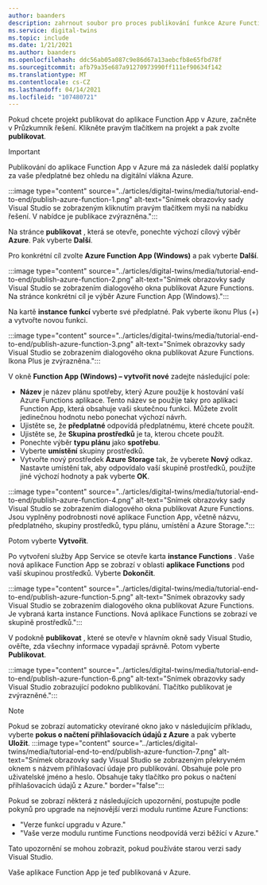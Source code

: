 ```yaml
---
author: baanders
description: zahrnout soubor pro proces publikování funkce Azure Functions ze sady Visual Studio
ms.service: digital-twins
ms.topic: include
ms.date: 1/21/2021
ms.author: baanders
ms.openlocfilehash: ddc56ab05a087c9e86d67a13aebcfb8e65fbd78f
ms.sourcegitcommit: afb79a35e687a91270973990ff111ef90634f142
ms.translationtype: MT
ms.contentlocale: cs-CZ
ms.lasthandoff: 04/14/2021
ms.locfileid: "107480721"
---
```

Pokud chcete projekt publikovat do aplikace Function App v Azure, začněte v Průzkumník řešení. Klikněte pravým tlačítkem na projekt a pak zvolte **publikovat**.

> [!IMPORTANT] 
> Publikování do aplikace Function App v Azure má za následek další poplatky za vaše předplatné bez ohledu na digitální vlákna Azure.

:::image type="content" source="../articles/digital-twins/media/tutorial-end-to-end/publish-azure-function-1.png" alt-text="Snímek obrazovky sady Visual Studio se zobrazeným kliknutím pravým tlačítkem myši na nabídku řešení. V nabídce je publikace zvýrazněna.":::

Na stránce **publikovat** , která se otevře, ponechte výchozí cílový výběr **Azure**. Pak vyberte **Další**. 

Pro konkrétní cíl zvolte **Azure Function App (Windows)** a pak vyberte **Další**.

:::image type="content" source="../articles/digital-twins/media/tutorial-end-to-end/publish-azure-function-2.png" alt-text="Snímek obrazovky sady Visual Studio se zobrazením dialogového okna publikovat Azure Functions. Na stránce konkrétní cíl je výběr Azure Function App (Windows).":::

Na kartě **instance funkcí** vyberte své předplatné. Pak vyberte ikonu Plus (+) a vytvořte novou funkci.

:::image type="content" source="../articles/digital-twins/media/tutorial-end-to-end/publish-azure-function-3.png" alt-text="Snímek obrazovky sady Visual Studio se zobrazením dialogového okna publikovat Azure Functions. Ikona Plus je zvýrazněna.":::

V okně **Function App (Windows) – vytvořit nové** zadejte následující pole:
* **Název** je název plánu spotřeby, který Azure použije k hostování vaší Azure Functions aplikace. Tento název se použije taky pro aplikaci Function App, která obsahuje vaši skutečnou funkci. Můžete zvolit jedinečnou hodnotu nebo ponechat výchozí návrh.
* Ujistěte se, že **předplatné** odpovídá předplatnému, které chcete použít. 
* Ujistěte se, že **Skupina prostředků** je ta, kterou chcete použít.
* Ponechte výběr **typu plánu** jako **spotřebu**.
* Vyberte **umístění** skupiny prostředků.
* Vytvořte nový prostředek **Azure Storage** tak, že vyberete **Nový** odkaz. Nastavte umístění tak, aby odpovídalo vaší skupině prostředků, použijte jiné výchozí hodnoty a pak vyberte **OK**.

:::image type="content" source="../articles/digital-twins/media/tutorial-end-to-end/publish-azure-function-4.png" alt-text="Snímek obrazovky sady Visual Studio se zobrazením dialogového okna publikovat Azure Functions. Jsou vyplněny podrobnosti nové aplikace Function App, včetně názvu, předplatného, skupiny prostředků, typu plánu, umístění a Azure Storage.":::

Potom vyberte **Vytvořit**.

Po vytvoření služby App Service se otevře karta **instance Functions** . Vaše nová aplikace Function App se zobrazí v oblasti **aplikace Functions** pod vaší skupinou prostředků. Vyberte **Dokončit**.

:::image type="content" source="../articles/digital-twins/media/tutorial-end-to-end/publish-azure-function-5.png" alt-text="Snímek obrazovky sady Visual Studio se zobrazením dialogového okna publikovat Azure Functions. Je vybraná karta instance Functions. Nová aplikace Functions se zobrazí ve skupině prostředků.":::

V podokně **publikovat** , které se otevře v hlavním okně sady Visual Studio, ověřte, zda všechny informace vypadají správně. Potom vyberte **Publikovat**.

:::image type="content" source="../articles/digital-twins/media/tutorial-end-to-end/publish-azure-function-6.png" alt-text="Snímek obrazovky sady Visual Studio zobrazující podokno publikování. Tlačítko publikovat je zvýrazněné.":::

> [!NOTE]
> Pokud se zobrazí automaticky otevírané okno jako v následujícím příkladu, vyberte **pokus o načtení přihlašovacích údajů z Azure** a pak vyberte **Uložit**.
> :::image type="content" source="../articles/digital-twins/media/tutorial-end-to-end/publish-azure-function-7.png" alt-text="Snímek obrazovky sady Visual Studio se zobrazeným překryvném oknem s názvem přihlašovací údaje pro publikování. Obsahuje pole pro uživatelské jméno a heslo. Obsahuje taky tlačítko pro pokus o načtení přihlašovacích údajů z Azure." border="false":::
>
> Pokud se zobrazí některá z následujících upozornění, postupujte podle pokynů pro upgrade na nejnovější verzi modulu runtime Azure Functions:
> * "Verze funkcí upgradu v Azure."
> * "Vaše verze modulu runtime Functions neodpovídá verzi běžící v Azure."
>
> Tato upozornění se mohou zobrazit, pokud používáte starou verzi sady Visual Studio.

Vaše aplikace Function App je teď publikovaná v Azure.
